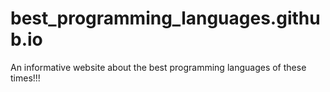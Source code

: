# best_programming_languages.github.io
An informative website about the best programming languages of these times!!! 
